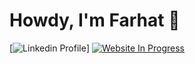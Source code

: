 # Howdy, I'm Farhat 👋 

[![Linkedin Profile](https://www.linkedin.com/in/farhat-abbas/)]
[![Website In Progress]()]()



